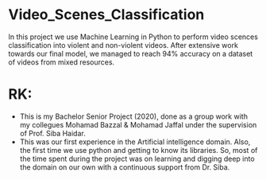 # Video_Scenes_Classification

In this project we use Machine Learning in Python to perform video scences classification into violent and non-violent videos.
After extensive work towards our final model, we managed to reach 94% accuracy on a dataset of videos from mixed resources.

# RK:
- This is my Bachelor Senior Project (2020), done as a group work with my collegues Mohamad Bazzal & Mohamad Jaffal under the supervision of Prof. Siba Haidar.
- This was our first experience in the Artificial intelligence domain. Also, the first time we use python and getting to know its libraries. So, most of the time spent during the project was on learning and digging deep into the domain on our own with a continuous support from Dr. Siba.


